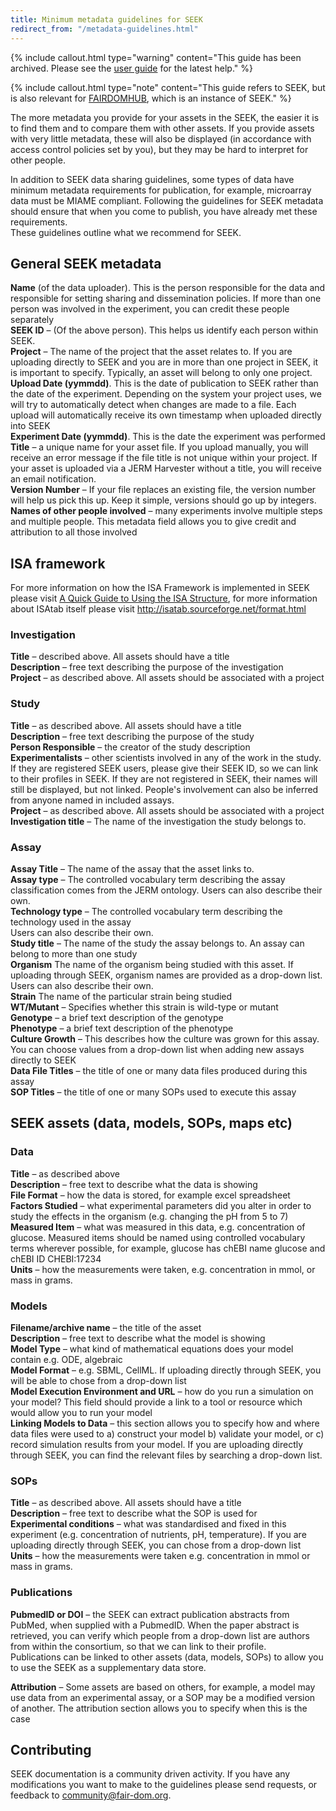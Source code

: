 ```yaml
---
title: Minimum metadata guidelines for SEEK
redirect_from: "/metadata-guidelines.html"
---
```



{% include callout.html type="warning" content="This guide has been archived. Please see the [user guide](/help/user-guide) for the latest help." %}

{% include callout.html type="note" content="This guide refers to SEEK, but is also relevant for [FAIRDOMHUB](https://www.fairdomhub.org/), which is an instance of SEEK." %}

The more metadata you provide for your assets in the SEEK, the easier it is to find them and to compare them with other assets. If you provide assets with very little metadata, these will also be displayed (in accordance with access control policies set by you), but they may be hard to interpret for other people.

In addition to SEEK data sharing guidelines, some types of data have minimum metadata requirements for publication, for example, microarray data must be MIAME compliant. Following the guidelines for SEEK metadata should ensure that when you come to publish, you have already met these requirements.   
These guidelines outline what we recommend for SEEK.

## General SEEK metadata

**Name** (of the data uploader). This is the person responsible for the data and responsible for setting sharing and dissemination policies. If more than one person was involved in the experiment, you can credit these people separately   
**SEEK ID** – (Of the above person). This helps us identify each person within SEEK.   
**Project** – The name of the project that the asset relates to. If you are uploading directly to SEEK and you are in more than one project in SEEK, it is important to specify. Typically, an asset will belong to only one project.  
**Upload Date (yymmdd)**. This is the date of publication to SEEK rather than the date of the experiment. Depending on the system your project uses, we will try to automatically detect when changes are made to a file. Each upload will automatically receive its own timestamp when uploaded directly into SEEK  
**Experiment Date (yymmdd)**. This is the date the experiment was performed  
**Title** – a unique name for your asset file. If you upload manually, you will receive an error message if the file title is not unique within your project. If your asset is uploaded via a JERM Harvester without a title, you will receive an email notification.  
**Version Number** – If your file replaces an existing file, the version number will help us pick this up. Keep it simple, versions should go up by integers.  
**Names of other people involved** – many experiments involve multiple steps and multiple people. This metadata field allows you to give credit and attribution to all those involved

## ISA framework
For more information on how the ISA Framework is implemented in SEEK please visit [A Quick Guide to Using the ISA Structure](isa-guide.html), for more information about ISAtab itself please visit http://isatab.sourceforge.net/format.html 

### Investigation

**Title** – described above. All assets should have a title  
**Description** – free text describing the purpose of the investigation  
**Project** – as described above. All assets should be associated with a project

### Study

**Title** – as described above. All assets should have a title  
**Description** – free text describing the purpose of the study  
**Person Responsible** – the creator of the study description  
**Experimentalists** – other scientists involved in any of the work in the study. If they are registered SEEK users, please give their SEEK ID, so we can link to their profiles in SEEK. If they are not registered in SEEK, their names will still be displayed, but not linked. People's involvement can also be inferred from anyone named in included assays.  
**Project** – as described above. All assets should be associated with a project  
**Investigation title** – The name of the investigation the study belongs to.

### Assay

**Assay Title** – The name of the assay that the asset links to.   
**Assay type** – The controlled vocabulary term describing the assay classification comes from the JERM ontology. Users can also describe their own.     
**Technology type** – The controlled vocabulary term describing the technology used in the assay  
Users can also describe their own.   
**Study title** – The name of the study the assay belongs to. An assay can belong to more than one study  
**Organism** The name of the organism being studied with this asset. If uploading through SEEK, organism names are provided as a drop-down list. Users can also describe their own.   
**Strain** The name of the particular strain being studied  
**WT/Mutant** – Specifies whether this strain is wild-type or mutant  
**Genotype** – a brief text description of the genotype  
**Phenotype** – a brief text description of the phenotype  
**Culture Growth** – This describes how the culture was grown for this assay. You can choose values from a drop-down list when adding new assays directly to SEEK  
**Data File Titles** – the title of one or many data files produced during this assay  
**SOP Titles** – the title of one or many SOPs used to execute this assay

## SEEK assets (data, models, SOPs, maps etc)

### Data

**Title** – as described above  
**Description** – free text to describe what the data is showing  
**File Format** – how the data is stored, for example excel spreadsheet  
**Factors Studied** – what experimental parameters did you alter in order to study the effects in the organism (e.g. changing the pH from 5 to 7)  
**Measured Item** – what was measured in this data, e.g. concentration of glucose. Measured items should be named using controlled vocabulary terms wherever possible, for example, glucose has chEBI name glucose and chEBI ID CHEBI:17234  
**Units** – how the measurements were taken, e.g. concentration in mmol, or mass in grams.

### Models

**Filename/archive name** – the title of the asset  
**Description** – free text to describe what the model is showing  
**Model Type** – what kind of mathematical equations does your model contain e.g. ODE, algebraic  
**Model Format** – e.g. SBML, CellML. If uploading directly through SEEK, you will be able to chose from a drop-down list  
**Model Execution Environment and URL** – how do you run a simulation on your model? This field should provide a link to a tool or resource which would allow you to run your model  
**Linking Models to Data** – this section allows you to specify how and where data files were used to a) construct your model b) validate your model, or c) record simulation results from your model. If you are uploading directly through SEEK, you can find the relevant files by searching a drop-down list.

### SOPs

**Title** – as described above. All assets should have a title  
**Description** – free text to describe what the SOP is used for  
**Experimental conditions** – what was standardised and fixed in this experiment (e.g. concentration of nutrients, pH, temperature). If you are uploading directly through SEEK, you can chose from a drop-down list  
**Units** – how the measurements were taken e.g. concentration in mmol or mass in grams.

### Publications

**PubmedID or DOI** – the SEEK can extract publication abstracts from PubMed, when supplied with a PubmedID. When the paper abstract is retrieved, you can verify which people from a drop-down list are authors from within the consortium, so that we can link to their profile.  
Publications can be linked to other assets (data, models, SOPs) to allow you to use the SEEK as a supplementary data store.

**Attribution** – Some assets are based on others, for example, a model may use data from an experimental assay, or a SOP may be a modified version of another. The attribution section allows you to specify when this is the case 

## Contributing 
SEEK documentation is a community driven activity. If you have any modifications you want to make to the guidelines please send requests, or feedback to <community@fair-dom.org>.